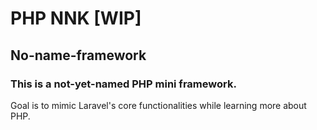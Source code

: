 # PHP NNK [WIP]
## No-name-framework
### This is a not-yet-named PHP mini framework.
Goal is to mimic Laravel's core functionalities while learning more about PHP.
